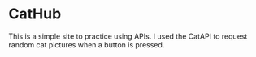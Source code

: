 # CatHub
This is a simple site to practice using APIs. I used the CatAPI to request random cat pictures when a button is pressed.
